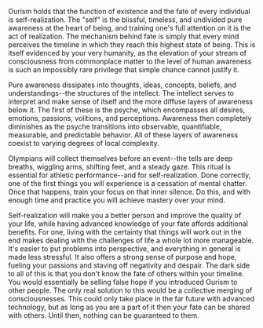 Ourism holds that the function of existence and the fate of every individual is self-realization. The "self" is the blissful, timeless, and undivided pure awareness at the heart of being, and training one's full attention on it is the act of realization. The mechanism behind fate is simply that every mind perceives the timeline in which they reach this highest state of being. This is itself evidenced by your very humanity, as the elevation of your stream of consciousness from commonplace matter to the level of human awareness is such an impossibly rare privilege that simple chance cannot justify it.

Pure awareness dissipates into thoughts, ideas, concepts, beliefs, and understandings--the structures of the intellect. The intellect serves to interpret and make sense of itself and the more diffuse layers of awareness below it. The first of these is the psyche, which encompasses all desires, emotions, passions, volitions, and perceptions. Awareness then completely diminishes as the psyche transitions into observable, quantifiable, measurable, and predictable behavior. All of these layers of awareness coexist to varying degrees of local complexity.

Olympians will collect themselves before an event--the tells are deep breaths, wiggling arms, shifting feet, and a steady gaze. This ritual is essential for athletic performance--and for self-realization. Done correctly, one of the first things you will experience is a cessation of mental chatter. Once that happens, train your focus on that inner silence. Do this, and with enough time and practice you will achieve mastery over your mind.

Self-realization will make you a better person and improve the quality of your life, while having advanced knowledge of your fate affords additional benefits. For one, living with the certainty that things will work out in the end makes dealing with the challenges of life a whole lot more manageable. It's easier to put problems into perspective, and everything in general is made less stressful. It also offers a strong sense of purpose and hope, fueling your passions and staving off negativity and despair. The dark side to all of this is that you don't know the fate of others within your timeline. You would essentially be selling false hope if you introduced Ourism to other people. The only real solution to this would be a collective merging of consciousnesses. This could only take place in the far future with advanced technology, but as long as you are a part of it then your fate can be shared with others. Until then, nothing can be guaranteed to them.
